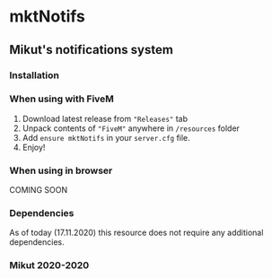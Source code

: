# mktNotifs

## Mikut's notifications system

### Installation

### When using with FiveM 
1. Download latest release from `"Releases"` tab
2. Unpack contents of `"FiveM"` anywhere in `/resources` folder
3. Add `ensure mktNotifs` in your `server.cfg` file.
4. Enjoy!

### When using in browser
COMING SOON

### Dependencies

As of today (17.11.2020) this resource does not require any additional dependencies.

### Mikut 2020-2020